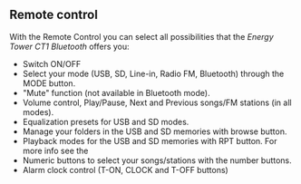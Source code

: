 ## Remote control

With the Remote Control you can select all possibilities that the *Energy Tower CT1 Bluetooth* offers you:

*	Switch ON/OFF
*	Select your mode (USB, SD, Line-in, Radio FM, Bluetooth) through the MODE button.
*	"Mute" function (not available in Bluetooth mode).
*	Volume control, Play/Pause, Next and Previous songs/FM stations (in all modes).
*	Equalization presets for USB and SD modes.
*	Manage your folders in the USB and SD memories with browse button.
*	Playback modes for the USB and SD memories with RPT button. For more info see the 
*	Numeric buttons to select your songs/stations with the number buttons.
*	Alarm clock control (T-ON, CLOCK and T-OFF buttons)

